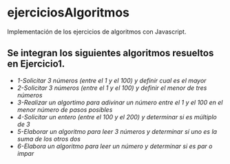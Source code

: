 # ejerciciosAlgoritmos
Implementación de los ejercicios de algoritmos con Javascript.

## Se integran los siguientes algoritmos resueltos en Ejercicio1.
* *1-Solicitar 3 números (entre el 1 y el 100)  y definir cual es el mayor* 
* *2-Solicitar 3 números (entre el 1 y el 100)  y definir el menor de tres números*
* *3-Realizar un algortimo para adivinar un número entre el 1 y el 100 en el menor número de pasos posibles* 
* *4-Solicitar un entero (entre el 100 y el 200) y determinar si es múltiplo de 3*
* *5-Elaborar un algoritmo para leer 3 números y determinar sí uno es la suma de los otros dos*
* *6-Elabora un algoritmo para leer un número y determinar si es par o impar*
